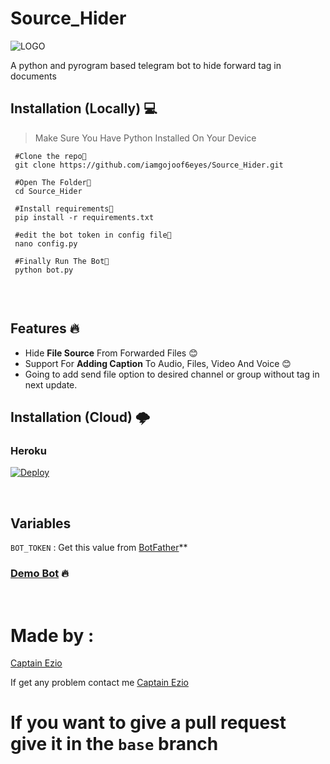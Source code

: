 # Source_Hider

![LOGO](https://te.legra.ph/file/dc6e0b631938b66e38626.jpg)

A python and pyrogram based telegram bot to hide forward tag in documents 

## Installation (Locally) 💻

>Make Sure You Have Python Installed On Your Device


```
 #Clone the repo👾
 git clone https://github.com/iamgojoof6eyes/Source_Hider.git
 
 #Open The Folder📂
 cd Source_Hider
 
 #Install requirements🎯
 pip install -r requirements.txt
 
 #edit the bot token in config file📝
 nano config.py
 
 #Finally Run The Bot🤖
 python bot.py
 
```
<br/>

## Features 🔥

- Hide **File Source** From Forwarded Files 😊
- Support For **Adding Caption** To Audio, Files, Video And Voice 😊
- Going to add send file option to desired channel or group without tag in next update.
 
## Installation (Cloud) 🌩

### Heroku

[![Deploy](https://www.herokucdn.com/deploy/button.svg)](https://heroku.com/deploy?template=https://github.com/iamgojoof6eyes/Source_Hider/tree/main)



<!--### Railway
[![DEPLOY](https://railway.app/button.svg)](https://railway.app)

**Requirements**
You should have a GitHub account that is 30 days old

Just click on the button it will redirect you to the railway app website....search the repo and add [variable](#Variables)

-->
<br/>

## Variables 
 `BOT_TOKEN` : Get this value from [BotFather](https://t.me/Botfather)**

### [Demo Bot](https://t.me/ezio18_bot) 🔥

<br/>

# Made by :
[Captain Ezio](https://github.com/iamgojoof6eyes)

If get any problem contact me [Captain Ezio](https://t.me/iamgojoof6eyes)

# If you want to give a pull request give it in the `base` branch


